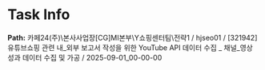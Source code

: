 # Task Info

**Path:** 카페24(주)\본사사업장\[CG]MI본부\Y쇼핑센터팀\전략1 / hjseo01 / [321942] 유튜브쇼핑 관련 내_외부 보고서 작성을 위한 YouTube API 데이터 수집 _ 채널_영상 성과 데이터 수집 및 가공 / 2025-09-01_00-00-00

